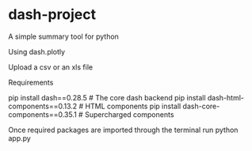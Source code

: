 # dash-project
A simple summary tool for python

Using dash.plotly 

Upload a csv or an xls file 

Requirements 

pip install dash==0.28.5  # The core dash backend
pip install dash-html-components==0.13.2  # HTML components
pip install dash-core-components==0.35.1  # Supercharged components

Once required packages are imported through the terminal run 
python app.py

